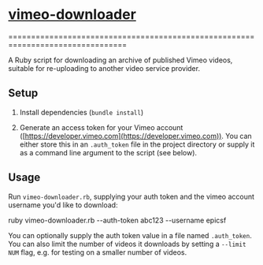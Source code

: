 # [vimeo-downloader](https://github.com/epicsf/vimeo-downloader)
================================================================================

A Ruby script for downloading an archive of published Vimeo videos, suitable
for re-uploading to another video service provider.

Setup
-----

1. Install dependencies (`bundle install`)

2. Generate an access token for your Vimeo account
   ([https://developer.vimeo.com](https://developer.vimeo.com)). You can either
   store this in an `.auth_token` file in the project directory or supply it as
   a command line argument to the script (see below).

Usage
-----

Run `vimeo-downloader.rb`, supplying your auth token and the vimeo account
username you'd like to download:

   ruby vimeo-downloader.rb --auth-token abc123 --username epicsf

You can optionally supply the auth token value in a file named `.auth_token`.
You can also limit the number of videos it downloads by setting a `--limit NUM`
flag, e.g. for testing on a smaller number of videos.
